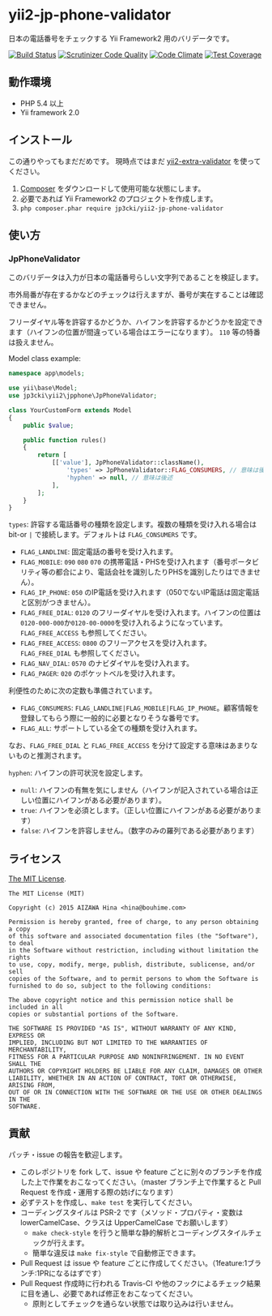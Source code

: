 yii2-jp-phone-validator
=======================

日本の電話番号をチェックする Yii Framework2 用のバリデータです。

[![Build Status](https://travis-ci.org/fetus-hina/yii2-jp-phone-validator.svg?branch=master)](https://travis-ci.org/fetus-hina/yii2-jp-phone-validator)
[![Scrutinizer Code Quality](https://scrutinizer-ci.com/g/fetus-hina/yii2-jp-phone-validator/badges/quality-score.png?b=master)](https://scrutinizer-ci.com/g/fetus-hina/yii2-jp-phone-validator/?branch=master)
[![Code Climate](https://codeclimate.com/github/fetus-hina/yii2-jp-phone-validator/badges/gpa.svg)](https://codeclimate.com/github/fetus-hina/yii2-jp-phone-validator)
[![Test Coverage](https://codeclimate.com/github/fetus-hina/yii2-jp-phone-validator/badges/coverage.svg)](https://codeclimate.com/github/fetus-hina/yii2-jp-phone-validator)


動作環境
--------

- PHP 5.4 以上
- Yii framework 2.0

インストール
------------

この通りやってもまだだめです。
現時点ではまだ [yii2-extra-validator](https://github.com/fetus-hina/yii2-extra-validator) を使ってください。

1. [Composer](https://getcomposer.org/) をダウンロードして使用可能な状態にします。
2. 必要であれば Yii Framework2 のプロジェクトを作成します。
3. `php composer.phar require jp3cki/yii2-jp-phone-validator`

使い方
------

### JpPhoneValidator ###

このバリデータは入力が日本の電話番号らしい文字列であることを検証します。

市外局番が存在するかなどのチェックは行えますが、番号が実在することは確認できません。

フリーダイヤル等を許容するかどうか、ハイフンを許容するかどうかを設定できます（ハイフンの位置が間違っている場合はエラーになります）。
`110` 等の特番は扱えません。

Model class example:
```php
namespace app\models;

use yii\base\Model;
use jp3cki\yii2\jpphone\JpPhoneValidator;

class YourCustomForm extends Model
{
    public $value;

    public function rules()
    {
        return [
            [['value'], JpPhoneValidator::className(),
                'types' => JpPhoneValidator::FLAG_CONSUMERS, // 意味は後述
                'hyphen' => null, // 意味は後述
            ],
        ];
    }
}
```

`types`: 許容する電話番号の種類を設定します。複数の種類を受け入れる場合は bit-or `|` で接続します。デフォルトは `FLAG_CONSUMERS` です。

  * `FLAG_LANDLINE`: 固定電話の番号を受け入れます。
  * `FLAG_MOBILE`: `090` `080` `070` の携帯電話・PHSを受け入れます（番号ポータビリティ等の都合により、電話会社を識別したりPHSを識別したりはできません）。
  * `FLAG_IP_PHONE`: `050` のIP電話を受け入れます（050でないIP電話は固定電話と区別がつきません）。
  * `FLAG_FREE_DIAL`: `0120` のフリーダイヤルを受け入れます。ハイフンの位置は`0120-000-000`か`0120-00-0000`を受け入れるようになっています。 `FLAG_FREE_ACCESS` も参照してください。
  * `FLAG_FREE_ACCESS`: `0800` のフリーアクセスを受け入れます。 `FLAG_FREE_DIAL` も参照してください。
  * `FLAG_NAV_DIAL`: `0570` のナビダイヤルを受け入れます。
  * `FLAG_PAGER`: `020` のポケットベルを受け入れます。

利便性のために次の定数も準備されています。

  * `FLAG_CONSUMERS`: `FLAG_LANDLINE|FLAG_MOBILE|FLAG_IP_PHONE`。顧客情報を登録してもらう際に一般的に必要となりそうな番号です。
  * `FLAG_ALL`: サポートしている全ての種類を受け入れます。

なお、`FLAG_FREE_DIAL` と `FLAG_FREE_ACCESS` を分けて設定する意味はあまりないものと推測されます。

`hyphen`: ハイフンの許可状況を設定します。

  * `null`: ハイフンの有無を気にしません（ハイフンが記入されている場合は正しい位置にハイフンがある必要があります）。
  * `true`: ハイフンを必須とします。（正しい位置にハイフンがある必要があります）
  * `false`: ハイフンを許容しません。（数字のみの羅列である必要があります）


ライセンス
----------

[The MIT License](https://github.com/fetus-hina/yii2-jp-phone-validator/blob/master/LICENSE).

```
The MIT License (MIT)

Copyright (c) 2015 AIZAWA Hina <hina@bouhime.com>

Permission is hereby granted, free of charge, to any person obtaining a copy
of this software and associated documentation files (the "Software"), to deal
in the Software without restriction, including without limitation the rights
to use, copy, modify, merge, publish, distribute, sublicense, and/or sell
copies of the Software, and to permit persons to whom the Software is
furnished to do so, subject to the following conditions:

The above copyright notice and this permission notice shall be included in all
copies or substantial portions of the Software.

THE SOFTWARE IS PROVIDED "AS IS", WITHOUT WARRANTY OF ANY KIND, EXPRESS OR
IMPLIED, INCLUDING BUT NOT LIMITED TO THE WARRANTIES OF MERCHANTABILITY,
FITNESS FOR A PARTICULAR PURPOSE AND NONINFRINGEMENT. IN NO EVENT SHALL THE
AUTHORS OR COPYRIGHT HOLDERS BE LIABLE FOR ANY CLAIM, DAMAGES OR OTHER
LIABILITY, WHETHER IN AN ACTION OF CONTRACT, TORT OR OTHERWISE, ARISING FROM,
OUT OF OR IN CONNECTION WITH THE SOFTWARE OR THE USE OR OTHER DEALINGS IN THE
SOFTWARE.
```

貢献
----

パッチ・issue の報告を歓迎します。

- このレポジトリを fork して、issue や feature ごとに別々のブランチを作成した上で作業をおこなってください。（master ブランチ上で作業すると Pull Request を作成・運用する際の妨げになります）
- 必ずテストを作成し、`make test` を実行してください。
- コーディングスタイルは PSR-2 です（メソッド・プロパティ・変数は lowerCamelCase、クラスは UpperCamelCase でお願いします）
    - `make check-style` を行うと簡単な静的解析とコーディングスタイルチェックが行えます。
    - 簡単な違反は `make fix-style` で自動修正できます。
- Pull Request は issue や feature ごとに作成してください。（1feature:1ブランチ:1PRになるはずです）
- Pull Request 作成時に行われる Travis-CI や他のフックによるチェック結果に目を通し、必要であれば修正をおこなってください。
    - 原則としてチェックを通らない状態では取り込みは行いません。
